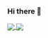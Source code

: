 ### Hi there 👋

<a href="https://github.com/louis-manabat/github-readme-stats">
  <img align="center" src="https://github-readme-stats.louis-manabat.vercel.app/api?username=louis-manabat>
</a>
<a href="https://github.com/louis-manabat">
  <img align="center" src="https://github-readme-stats.louis-manabat.vercel.app/api/top-langs/?username=louis-manabat&layout=compact" />
</a>

<!--
**louis-manabat/louis-manabat** is a ✨ _special_ ✨ repository because its `README.md` (this file) appears on your GitHub profile.

Here are some ideas to get you started:

- 🔭 I’m currently working on ...
- 🌱 I’m currently learning ...
- 👯 I’m looking to collaborate on ...
- 🤔 I’m looking for help with ...
- 💬 Ask me about ...
- 📫 How to reach me: ...
- 😄 Pronouns: ...
- ⚡ Fun fact: ...
-->
